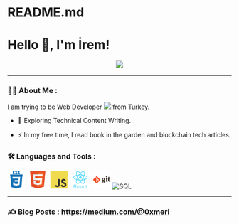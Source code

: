 # README.md

 <h1> Hello 👋, I'm İrem! </h1>
 <div id="header" align="center">
  <img src="https://media.giphy.com/media/11c7UUfN4eoHF6/giphy.gif" width="110"/>
</div>
  
  ---

### :woman_technologist: About Me :
I am trying to be Web Developer <img src="https://media.giphy.com/media/WUlplcMpOCEmTGBtBW/giphy.gif" width="30"> from Turkey.

- :seedling: Exploring Technical Content Writing.

- :zap: In my free time, I read book in the garden and blockchain tech articles.

### :hammer_and_wrench: Languages and Tools :
<div>
  <img src="https://github.com/devicons/devicon/blob/master/icons/css3/css3-plain-wordmark.svg"  title="CSS3" alt="CSS" width="40" height="40"/>&nbsp;
  <img src="https://github.com/devicons/devicon/blob/master/icons/html5/html5-original.svg" title="HTML5" alt="HTML" width="40" height="40"/>&nbsp;
  <img src="https://github.com/devicons/devicon/blob/master/icons/javascript/javascript-original.svg" title="JavaScript" alt="JavaScript" width="40" height="40"/>&nbsp;
   <img src="https://github.com/devicons/devicon/blob/master/icons/react/react-original-wordmark.svg" title="React" alt="React" width="40" height="40"/>&nbsp;
  <img src="https://github.com/devicons/devicon/blob/master/icons/git/git-original-wordmark.svg" title="Git" **alt="Git" width="40" height="40"/>
   <img src="https://github.com/devicons/devicon/blob/master/icons/sql/sql-original-wordmark.svg" title="SQL"  alt="SQL" width="40" height="40"/>&nbsp;
</div>

---

### :writing_hand: Blog Posts : https://medium.com/@0xmeri
